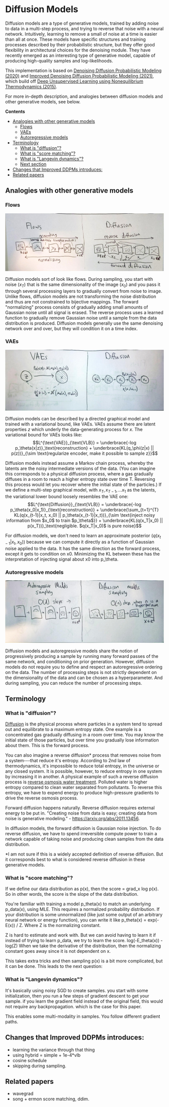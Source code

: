 # Diffusion Models

Diffusion models are a type of generative models, trained by adding noise to data in
a multi-step process, and trying to reverse that noise with a neural network. 
Intuitively, learning to remove a small of noise at a time is easier than all at once.
These models have specific structures and training processes described by their probabilistic structure,
but they offer good flexibility in architectural choices for the denoising module.
They have recently emerged as an interesting type of generative model, capable of producing
high-quality samples and log-likelihoods.


This implementation is based on [Denoising Diffusion Probabilistic Modeling (2020)](https://arxiv.org/pdf/2006.11239.pdf)
and [Improved Denoising Diffusion Probabilistic Modeling (2021)](https://arxiv.org/pdf/2102.09672.pdf), which build off
[Deep Unsupervised Learning using Nonequilibrium Thermodynamics (2015)](https://arxiv.org/pdf/1503.03585.pdf).

For more in-depth description, and analogies between diffusion models and other generative models, see below.

**Contents**
- [Analogies with other generative models](#analogies-with-other-generative-models)
  - [Flows](#flows)
  - [VAEs](#vaes)
  - [Autoregressive models](#autoregressive-models)
- [Terminology](#terminology)
  - [What is "diffusion"?](#what-is-diffusion)
  - [What is "score matching"?](#what-is-score-matching)
  - [What is "Langevin dynamics"?](#what-is-langevin-dynamics)
  - [Next section](#next-section)
- [Changes that Improved DDPMs introduces:](#changes-that-improved-ddpms-introduces)
- [Related papers](#related-papers)

## Analogies with other generative models
### Flows
<!--

TODO: once I can sample from flows and diffusion models, I should make this diagram with
real images. Drawing something to approximate them is not great. It could be a placeholder, better than nothing...

-->
![diagram of flows vs. diffusion models](../../assets/flow_ddpm_draw.jpg)

Diffusion models sort of look like flows. During sampling, you start with noise ($x_T$) that is the same dimensionality of the image ($x_0$)
and you pass it through several processing layers to gradually convert from noise to image.
Unlike flows, diffusion models are not transforming the noise distribution and thus are not constrained to bijective mappings.
The forward "normalizing" process consists of gradually adding small amounts of Gaussian noise until all signal is erased.
The reverse process uses a learned function to gradually remove Gaussian noise until a sample from the data distribution is produced. 
Diffusion models generally use the same denoising network over and over, but they will condition it on a time index.

### VAEs
![diagram of vaes vs. diffusion models, graphical model](../../assets/vae_ddpm_draw.jpg)

Diffusion models can be described by a directed graphical model and trained with a variational bound, like VAEs.
VAEs assume there are latent properties $z$ which underly the data-generating process for $x$.
The variational bound for VAEs looks like: 
$$L^{\text{VAE}}_{\text{VLB}} = \underbrace{-log p_\theta(x|z)}_\text{reconstruction} + \underbrace{KL(q_\phi(z|x) || p(z))}_{\sim \text{regularize encoder, make it possible to sample z}}$$

Diffusion models instead assume a Markov chain process, whereby the latents
are the noisy intermediate versions of the data.
(You can imagine this corresponds to a physical diffusion process, where a gas
gradually diffuses in a room to reach a higher entropy state over time T.
Reversing this process would let you recover where the initial state of the particles.)
If we define a multi-step graphical model, with $x_{T}, x_{T-1}, ... x_{1}$ as the latents,
the variational lower bound loosely resembles the VAE one:
$$L^{\text{Diffusion}}_{\text{VLB}} = \underbrace{-log p_\theta(x_0|x_1)}_{\text{reconstruction}} + \underbrace{\sum_{t=1}^{T} KL(q(x_{t-1}|x_t, x_0) || p_\theta(x_{t-1}|x_t))}_{\sim \text{inject noisy information from $x_0$ to train $p_\theta$}} + \underbrace{KL(q(x_T|x_0) || p(x_T))}_\text{negligible. $q(x_T|x_0)$ is pure noise}$$

For diffusion models, we don't need to learn an approximate posterior $(q(x_{t-1}|x_t,x_0))$ because we can compute it directly as a function of Gaussian noise applied to the data. It has the same direction as the forward process, except it gets to condition on x0. Minimizing the KL between these has the interpretation of injecting signal about x0 into p_\theta.

### Autoregressive models
![diagram of autoregressive property, or sampling process for autoregs and diffusion processes.](../../assets/autoreg_ddpm_draw.jpg)

Diffusion models and autoregressive models share the notion of progressively producing a sample by running many forward
passes of the same network, and conditioning on prior generation.
However, diffusion models do not require you to define and respect an autoregressive ordering on the data.
The number of processing steps is not strictly dependent on the dimensionality of the data and can be chosen as a hyperparameter.
And during sampling, you can reduce the number of processing steps. 

## Terminology

### What is "diffusion"?

[Diffusion](https://en.wikipedia.org/wiki/Molecular_diffusion) is the physical process where particles in a system tend to spread out and equilibrate to a maximum entropy state.
One example is a concentrated gas gradually diffusing in a room over time. You may know the initial state of those
particles, but over time you gradually lose information about them. This is the forward process.

You can also imagine a reverse diffusion* process that removes noise from a system---that reduce it's entropy.
According to 2nd law of thermodynamics, it's impossible to reduce total entropy, in the universe or any closed system.
It is possible, however, to reduce entropy in one system by increasing it in another.
A physical example of such a reverse diffusion process is [reverse osmosis water treatment](https://youtu.be/4RDA_B_dRQ0).
Polluted water is higher entropy compared to clean water separated from pollutants.
To reverse this entropy, we have to expend energy to produce high-pressure gradients to drive the reverse osmosis process.

Forward diffusion happens naturally. Reverse diffusion requires external energy to be put in.
"Creating noise from data is easy; creating data from noise is generative modeling." - https://arxiv.org/abs/2011.13456.

In diffusion models, the forward diffusion is Gaussian noise injection.
To do reverse diffusion, we have to spend irreversible compute power to train a network capable of taking
noise and producing clean samples from the data distribution.

*I am not sure if this is a widely accepted definition of reverse diffusion. But it corresponds best
to what is considered reverse diffusion in these generative models.

### What is "score matching"?

If we define our data distribution as p(x), then the score = grad_x log p(x). So in other words, the score is the slope
of the data distribution. 

You're familiar with training a model p_theta(x) to match an underlying p_data(x), using MLE.
This requires a normalized probability distribution. If your distribution is some unnormalized (like just
some output of an arbitrary neural network or energy function), you can write it like p_theta(x) = exp(-E(x)) / Z.
Where Z is the normalizing constant.

Z is hard to estimate and work with. But we can avoid having to learn it if instead of trying to learn p_data, we try to learn the score.
log(-E_theta(x)) - log(Z)
When we take the derivative of the distribution, then the normalizing constant goes away since it is not dependent on x.

This takes extra tricks and then sampling p(x) is a bit more complicated, but it can be done.
This leads to the next question:

### What is "Langevin dynamics"?

It's basically using noisy SGD to create samples. you start with some initialization, then you run a few steps of gradient descent to get your sample. if you learn the gradient field instead of the original field, this would not require any backpropagation. which is the case for this paper.

This enables some multi-modality in samples. You follow different gradient paths.


## Changes that Improved DDPMs introduces:
- learning the variance through that thing
- using hybrid = simple + 1e-4*vlb
- cosine schedule
- skipping during sampling.

## Related papers

- wavegrad
- song + ermon score matching, ddim.
